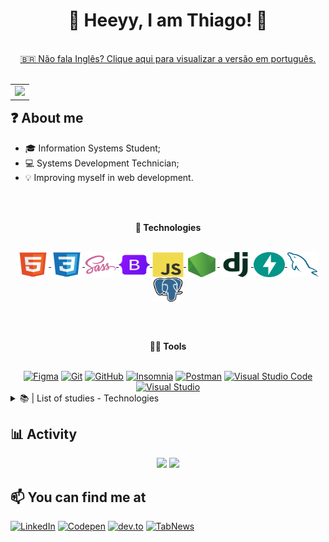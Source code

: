 <h1 align="center">👋 Heeyy, I am Thiago! 👦</h1>

<br>

<div align="center">
  <a href="README.md">🇧🇷 Não fala Inglês? Clique aqui para visualizar a versão em português.</a>
</div>

<br>

<table align="right">
  <row>
    <td>
      <a href="https://github.com/freitaschz"><img src="https://github-readme-stats.vercel.app/api/top-langs/?username=freitaschz&layout=compact&langs_count=8&theme=tokyonight"></a>
    </td>
  </row>
</table>

## ❓ About me

-   🎓 Information Systems Student;
-   💻 Systems Development Technician;
-   💡 Improving myself in web development.

<br><br>

<div align="center">
  <p><b>🚀 Technologies</b></p><br>
  <a href="https://github.com/freitaschz">
    <img align="center" alt="HTML" height="40" width="50" src="https://raw.githubusercontent.com/devicons/devicon/master/icons/html5/html5-original.svg"/>
    <img align="center" alt="CSS" height="40" width="50" src="https://raw.githubusercontent.com/devicons/devicon/master/icons/css3/css3-original.svg"/>
    <img align="center" alt="SASS" height="40" width="50" src="https://raw.githubusercontent.com/devicons/devicon/master/icons/sass/sass-original.svg"/>
    <img align="center" alt="Bootstrap 5" height="40" width="50" src="https://raw.githubusercontent.com/devicons/devicon/master/icons/bootstrap/bootstrap-original.svg"/>
    <img align="center" alt="JavaScript" height="40" width="50" src="https://raw.githubusercontent.com/devicons/devicon/master/icons/javascript/javascript-original.svg"/>
    <img align="center" alt="Node.js" height="40" width="50" src="https://raw.githubusercontent.com/devicons/devicon/master/icons/nodejs/nodejs-original.svg"/>
    <img align="center" alt="Django" height="40" width="50" src="https://raw.githubusercontent.com/devicons/devicon/master/icons/django/django-plain.svg"/>
    <img align="center" alt="FastAPI" height="40" width="50" src="https://raw.githubusercontent.com/devicons/devicon/master/icons/fastapi/fastapi-original.svg"/>
    <img align="center" alt="MySQL" height="40" width="50" src="https://raw.githubusercontent.com/devicons/devicon/master/icons/mysql/mysql-original.svg"/>
    <img align="center" alt="PostgreSQL" height="40" width="50" src="https://raw.githubusercontent.com/devicons/devicon/master/icons/postgresql/postgresql-original.svg">
  </a>
</div>

<br><br>

<div align="center">
  <p><b>👩‍💻 Tools</b></p><br>
  <a href="https://www.figma.com/"><img alt="Figma" src="https://img.shields.io/badge/Figma-F24E1E?style=for-the-badge&logo=figma&logoColor=white"/></a>
  <a href="https://git-scm.com/"><img alt="Git" src="https://img.shields.io/badge/Git-F05032?style=for-the-badge&logo=git&logoColor=white"/></a>
  <a href="https://github.com/"><img alt="GitHub" src="https://img.shields.io/badge/GitHub-100000?style=for-the-badge&logo=github&logoColor=white"/></a>
  <a href="https://insomnia.rest/"><img alt="Insomnia" src="https://img.shields.io/badge/Insomnia-5849be?style=for-the-badge&logo=Insomnia&logoColor=white"/></a>
  <a href="https://www.postman.com/"><img alt="Postman" src="https://img.shields.io/badge/Postman-FF6C37?style=for-the-badge&logo=Postman&logoColor=white"/></a>
  <a href="https://code.visualstudio.com/"><img alt="Visual Studio Code" src="https://img.shields.io/badge/VSCode-0078D4?style=for-the-badge&logo=visual%20studio%20code&logoColor=white"/></a>
  <a href="https://visualstudio.microsoft.com/pt-br/"><img alt="Visual Studio" src="https://img.shields.io/badge/Visual_Studio-5C2D91?style=for-the-badge&logo=visual%20studio&logoColor=white"/></a>
</div>

<details>
  <summary>📚 | List of studies - Technologies</summary>
  <ul>
    <li><a href="https://github.com/freitaschz"><img align="center" height="16" width="16" src="https://raw.githubusercontent.com/devicons/devicon/master/icons/typescript/typescript-original.svg"/></a> TypeScript</li>
    <li><a href="https://github.com/freitaschz"><img align="center" height="16" width="16" src="https://raw.githubusercontent.com/devicons/devicon/master/icons/react/react-original.svg"/></a> React</li>
    <li><a href="https://github.com/freitaschz"><img align="center" height="16" width="16" src="https://raw.githubusercontent.com/devicons/devicon/master/icons/docker/docker-original.svg"/></a> Docker</li>
  </ul>
</details>

## 📊 Activity

<div align="center">
  <a href="https://github.com/freitaschz"><img src="https://github-readme-stats.vercel.app/api?username=freitaschz&show_icons=true&theme=tokyonight&rank_icon=github"></a>
  <a href="https://github.com/freitaschz"><img src="https://streak-stats.demolab.com?user=freitaschz&mode=weekly&theme=tokyonight"></a>
</div>

## 📫 You can find me at

[![LinkedIn](https://img.shields.io/badge/LinkedIn-0077B5?style=for-the-badge&logo=linkedin&logoColor=white)](https://www.linkedin.com/in/freitaschz/)
[![Codepen](https://img.shields.io/badge/Codepen-ffffff?style=for-the-badge&logo=codepen&logoColor=black)](https://codepen.io/freitaschz)
[![dev.to](https://img.shields.io/badge/dev.to-0A0A0A?style=for-the-badge&logo=devdotto&logoColor=white)](https://dev.to/freitaschz)
[![TabNews](https://img.shields.io/badge/tabnews-161B22?style=for-the-badge)](https://www.tabnews.com.br/freitaschz)
